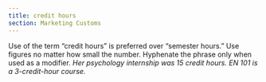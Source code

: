 ```yaml
---
title: credit hours
section: Marketing Customs
---
```

Use of the term “credit hours” is preferred over “semester hours.” Use figures no matter how small the number. Hyphenate the phrase only when used as a modifier. _Her psychology internship was 15 credit hours. EN 101 is a 3-credit-hour course._

